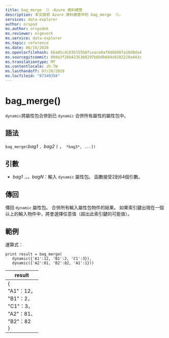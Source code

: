 ```yaml
---
title: bag_merge （）-Azure 資料總管
description: 本文說明 Azure 資料總管中的 bag_merge （）。
services: data-explorer
author: orspod
ms.author: orspodek
ms.reviewer: elgevork
ms.service: data-explorer
ms.topic: reference
ms.date: 06/18/2020
ms.openlocfilehash: 66a05cdc03b155b8fceace0af8d86807a10d0da4
ms.sourcegitcommit: 09da3f26b4235368297b8b9b604d4282228a443c
ms.translationtype: MT
ms.contentlocale: zh-TW
ms.lasthandoff: 07/28/2020
ms.locfileid: "87349358"
---
```

# <a name="bag_merge"></a>bag_merge()

`dynamic`將屬性包合併到已 `dynamic` 合併所有屬性的屬性包中。

## <a name="syntax"></a>語法

`bag_merge(`*bag1* `, `*bag2* `[` ，` *bag3*, ...])`

## <a name="arguments"></a>引數

* *bag1 .。。bagN*：輸入 `dynamic` 屬性包。 函數接受2到64個引數。

## <a name="returns"></a>傳回

傳回 `dynamic` 屬性包。 合併所有輸入屬性包物件的結果。 如果索引鍵出現在一個以上的輸入物件中，將會選擇任意值（超出此索引鍵的可能值）。

## <a name="example"></a>範例

運算式：

<!-- csl: https://help.kusto.windows.net:443/Samples -->
```kusto
print result = bag_merge(
   dynamic({'A1':12, 'B1':2, 'C1':3}),
   dynamic({'A2':81, 'B2':82, 'A1':1}))
```

|result|
|---|
|{<br>  "A1"：12，<br>  "B1"：2，<br>  "C1"：3，<br>  "A2"：81、<br>  "B2"：82<br>}|
